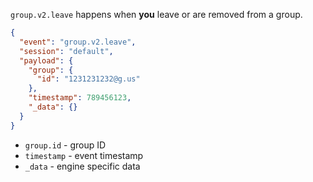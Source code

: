 `group.v2.leave` happens when **you** leave or are removed from a group.


```json
{
  "event": "group.v2.leave",
  "session": "default",
  "payload": {
    "group": {
      "id": "1231231232@g.us"
    },
    "timestamp": 789456123,
    "_data": {}
  }
}
```

- `group.id` - group ID
- `timestamp` - event timestamp
- `_data` - engine specific data
